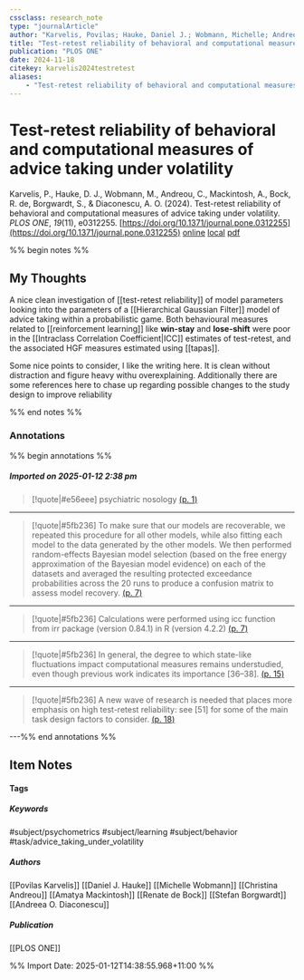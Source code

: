 ```yaml
---
cssclass: research_note
type: "journalArticle"
author: "Karvelis, Povilas; Hauke, Daniel J.; Wobmann, Michelle; Andreou, Christina; Mackintosh, Amatya; Bock, Renate de; Borgwardt, Stefan; Diaconescu, Andreea O."
title: "Test-retest reliability of behavioral and computational measures of advice taking under volatility"
publication: "PLOS ONE"
date: 2024-11-18
citekey: karvelis2024testretest
aliases: 
    - "Test-retest reliability of behavioral and computational measures of advice taking under volatility"
---
```


# Test-retest reliability of behavioral and computational measures of advice taking under volatility

Karvelis, P., Hauke, D. J., Wobmann, M., Andreou, C., Mackintosh, A., Bock, R. de, Borgwardt, S., & Diaconescu, A. O. (2024). Test-retest reliability of behavioral and computational measures of advice taking under volatility. _PLOS ONE_, _19_(11), e0312255. [https://doi.org/10.1371/journal.pone.0312255](https://doi.org/10.1371/journal.pone.0312255)
[online](http://zotero.org/users/7162438/items/MLR6FKPU) [local](zotero://select/library/items/MLR6FKPU) [pdf](file:///home/gjc216/Zotero/storage/ZKV9BPTI/Karvelis%20et%20al.%20-%202024%20-%20Test-retest%20reliability%20of%20behavioral%20and%20computational%20measures%20of%20advice%20taking%20under%20volatility.pdf)
 

 
%% begin notes %%

## My Thoughts

A nice clean investigation of [[test-retest reliability]] of model parameters looking into the parameters of a [[Hierarchical Gaussian Filter]] model of advice taking within a probabilistic game. Both behavioural measures related to [[reinforcement learning]] like **win-stay** and **lose-shift** were poor in the [[Intraclass Correlation Coefficient|ICC]] estimates of test-retest,  and the associated HGF measures estimated using [[tapas]].

Some nice points to consider, I like the writing here. It is clean without distraction and figure heavy withu overexplaining. Additionally there are some references here to chase up regarding possible changes to the study design to improve reliability

%% end notes %%

### Annotations

%% begin annotations %%

##### Imported on 2025-01-12 2:38 pm
>[!quote|#e56eee]
>psychiatric nosology [(p. 1)](zotero://open-pdf/library/items/ZKV9BPTI?page=1&annotation=Y2C8UHBU)

---
>[!quote|#5fb236]
>To make sure that our models are recoverable, we repeated this procedure for all other models, while also fitting each model to the data generated by the other models. We then performed random-effects Bayesian model selection (based on the free energy approximation of the Bayesian model evidence) on each of the datasets and averaged the resulting protected exceedance probabilities across the 20 runs to produce a confusion matrix to assess model recovery. [(p. 7)](zotero://open-pdf/library/items/ZKV9BPTI?page=7&annotation=973PRLGW)

---
>[!quote|#5fb236]
>Calculations were performed using icc function from irr package (version 0.84.1) in R (version 4.2.2) [(p. 7)](zotero://open-pdf/library/items/ZKV9BPTI?page=7&annotation=WRC4CT85)

---
>[!quote|#5fb236]
>In general, the degree to which state-like fluctuations impact computational measures remains understudied, even though previous work indicates its importance [36–38]. [(p. 15)](zotero://open-pdf/library/items/ZKV9BPTI?page=15&annotation=H7NT86CP)

---
>[!quote|#5fb236]
>A new wave of research is needed that places more emphasis on high test-retest reliability: see [51] for some of the main task design factors to consider. [(p. 18)](zotero://open-pdf/library/items/ZKV9BPTI?page=18&annotation=BVR9BSQU)

---%% end annotations %%

## Item Notes

#### Tags

##### Keywords

#subject/psychometrics #subject/learning #subject/behavior #task/advice_taking_under_volatility 

##### Authors

[[Povilas Karvelis]] [[Daniel J. Hauke]] [[Michelle Wobmann]] [[Christina Andreou]] [[Amatya Mackintosh]] [[Renate de Bock]] [[Stefan Borgwardt]] [[Andreea O. Diaconescu]]

##### Publication

[[PLOS ONE]]


%% Import Date: 2025-01-12T14:38:55.968+11:00 %%
